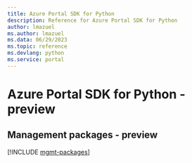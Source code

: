 ```yaml
---
title: Azure Portal SDK for Python
description: Reference for Azure Portal SDK for Python
author: lmazuel
ms.author: lmazuel
ms.data: 06/29/2023
ms.topic: reference
ms.devlang: python
ms.service: portal
---
```

# Azure Portal SDK for Python - preview

## Management packages - preview
[!INCLUDE [mgmt-packages](portal-mgmt-index.md)]